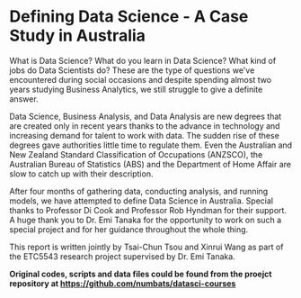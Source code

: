# Defining Data Science - A Case Study in Australia

What is Data Science? What do you learn in Data Science? What kind of jobs do Data Scientists do? These are the type of questions we've encountered during social occasions and despite spending almost two years studying Business Analytics, we still struggle to give a definite answer.

Data Science, Business Analysis, and Data Analysis are new degrees that are created only in recent years thanks to the advance in technology and increasing demand for talent to work with data. The sudden rise of these degrees gave authorities little time to regulate them. Even the Australian and New Zealand Standard Classification of Occupations (ANZSCO), the Australian Bureau of Statistics (ABS) and the Department of Home Affair are slow to catch up with their description.

After four months of gathering data, conducting analysis, and running models, we have attempted to define Data Science in Australia. Special thanks to Professor Di Cook and Professor Rob Hyndman for their support. A huge thank you to Dr. Emi Tanaka for the opportunity to work on such a special project and for her guidance throughout the whole thing.

This report is written jointly by Tsai-Chun Tsou and Xinrui Wang as part of the ETC5543 research project supervised by Dr. Emi Tanaka.

**Original codes, scripts and data files could be found from the proejct repository at https://github.com/numbats/datasci-courses**
